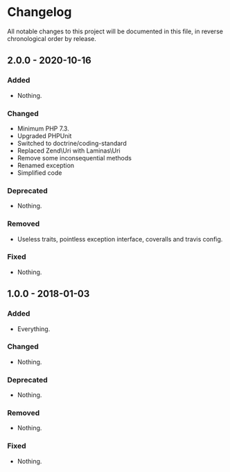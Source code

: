 # Changelog

All notable changes to this project will be documented in this file, in reverse chronological order by release.

## 2.0.0 - 2020-10-16

### Added

- Nothing.

### Changed

- Minimum PHP 7.3.
- Upgraded PHPUnit
- Switched to doctrine/coding-standard
- Replaced Zend\Uri with Laminas\Uri
- Remove some inconsequential methods
- Renamed exception
- Simplified code

### Deprecated

- Nothing.

### Removed

- Useless traits, pointless exception interface, coveralls and travis config.

### Fixed

- Nothing.

## 1.0.0 - 2018-01-03

### Added

- Everything.

### Changed

- Nothing.

### Deprecated

- Nothing.

### Removed

- Nothing.

### Fixed

- Nothing.
